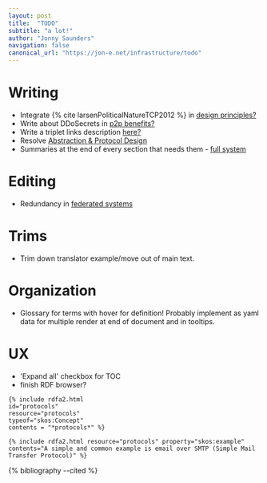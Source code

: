 ```yaml
---
layout: post
title:  "TODO"
subtitle: "a lot!"
author: "Jonny Saunders"
navigation: false
canonical_url: "https://jon-e.net/infrastructure/todo"
---
```


# Writing

- Integrate {% cite larsenPoliticalNatureTCP2012 %} in [design principles?](/infrastructure#design-principles)
- Write about DDoSecrets in [p2p benefits?](/infrastructure/#the-network-is-extremely-resilient-since-the-data-is-shared-acro)
- Write a triplet links description [here?](/infrastructure/#here-would-be-a-good-time-to-describe-triplet-links-as-the-basic)
- Resolve [Abstraction & Protocol Design](/infrastructure/#abstraction--interfaces)
- Summaries at the end of every section that needs them - [full system](/infrastructure/#what-we’ve-described-is-a-nonutopian-fully-realizable-path-to-ma)

# Editing
- Redundancy in [federated systems](/infrastructure#federated-systems-of-language)

# Trims
- Trim down translator example/move out of main text.

# Organization
- Glossary for terms with hover for definition! Probably implement as yaml data for multiple render at end of document and in tooltips.


# UX
- 'Expand all' checkbox for TOC
- finish RDF browser?

```
{% include rdfa2.html 
id="protocols"
resource="protocols" 
typeof="skos:Concept" 
contents = "*protocols*" %}

{% include rdfa2.html resource="protocols" property="skos:example" contents="A simple and common example is email over SMTP (Simple Mail Transfer Protocol)" %}
```



{% bibliography --cited %}